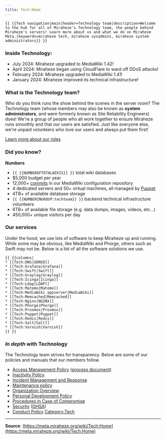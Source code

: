 ```yaml
---
title: Tech:Home
---
```



 `{{ {{Tech navigation|main|header=Technology team|description=Welcome to the hub for all of Miraheze's Technology team, the people behind Miraheze's servers! Learn more about us and what we do on Miraheze Meta.|keywords=miraheze tech, miraheze sysadmins, miraheze system administrators}} }}`

### Inside Technology:
* July 2024: Miraheze upgraded to MediaWiki 1.42!
* April 2024: Miraheze began using CloudFlare to ward off DDoS attacks!
* February 2024: Miraheze upgraded to MediaWiki 1.41!
* January 2024: Miraheze improved its technical infrastructure!
### What is the Technology team?
Who do you think runs the show behind the scenes in the server room? The Technology team (whose members may also be known as **system administrators**, and were formerly known as Site Reliability Engineers) does! We're a group of people who all work together to ensure Miraheze runs smoothly and that our users are satisfied. Just like everyone else, we're unpaid volunteers who love our users and always put them first!

[<span class="mw-ui-button">Learn more about our roles</span>](https://meta.miraheze.org/wiki/Tech:Organization)
### Did you know?

**Numbers**

* `{{ {{NUMBEROFTOTALWIKIS}} }}` total wiki databases
* $5,000 budget per year
* 12,000+ [commits](https://meta.miraheze.org/wiki/github:miraheze/mw-config/commits/master) in our MediaWiki configuration repository
* 4 dedicated servers and 50+ virtual machines, all managed by [Puppet](https://meta.miraheze.org/wiki/github:miraheze/puppet)
* 4TB+ of available database storage
* `{{ {{NUMBERINGROUP:techteam}} }}` backend technical infrastructure volunteers
* 6TB+ of available file storage (e.g. data dumps, images, videos, etc...)
* 450,000+ unique visitors per day
### Our services
Under the hood, we use lots of software to keep Miraheze up and running. While some may be obvious, like MediaWiki and Phorge, others such as Swift may not be. Below is a list of all the software solutions we use.
```
{{ {{columns|
* [[Tech:DNS|GDNSD]]
* [[Tech:Grafana|Grafana]]
* [[Tech:Swift|Swift]]
* [[Tech:Graylog|Graylog]]
* [[Tech:Icinga|Icinga]]
* [[Tech:Ldap|LDAP]]
* [[Tech:Matomo|Matomo]]
* [[Tech:MediaWiki appserver|MediaWiki]]
* [[Tech:Memcached|Memcached]]
* [[Tech:Nginx|NGINX]]
* [[Tech:Phorge|Phorge]]
* [[Tech:Proxmox|Proxmox]]
* [[Tech:Puppet|Puppet]]
* [[Tech:Redis|Redis]]
* [[Tech:Salt|Salt]] 
* [[Tech:Varnish|Varnish]]
}} }}
```
### *In depth* with Technology
The Technology team strives for transparency. Below are some of our policies and manuals that our members follow.
* [Access Management Policy](https://meta.miraheze.org/wiki/Tech:Appointment_and_revocation_policy) ([process document](https://meta.miraheze.org/wiki/Tech:On-Off_Boarding))
* [Inactivity Policy](https://meta.miraheze.org/wiki/Tech:Inactivity_policy)
* [Incident Management and Response](https://meta.miraheze.org/wiki/Tech:Incidents)
* [Maintenance policy](https://meta.miraheze.org/wiki/Tech:Maintenance_policy)
* [Organization Overview](https://meta.miraheze.org/wiki/Tech:Organization)
* [Personal Development Policy](https://meta.miraheze.org/wiki/Tech:Personal_Development_Policy)
* [Procedures in Case of Compromise](https://meta.miraheze.org/wiki/Tech:Compromised_Handling)
* [Security](https://meta.miraheze.org/wiki/Tech:Security) ([GHSA](https://meta.miraheze.org/wiki/Tech:GHSA))
* [Conduct Policy](https://meta.miraheze.org/wiki/Tech:Conduct_Policy)
[Category:Tech](https://meta.miraheze.org/wiki/Category:Tech)

----
**Source**: [https://meta.miraheze.org/wiki/Tech:Home](https://meta.miraheze.org/wiki/Tech:Home)